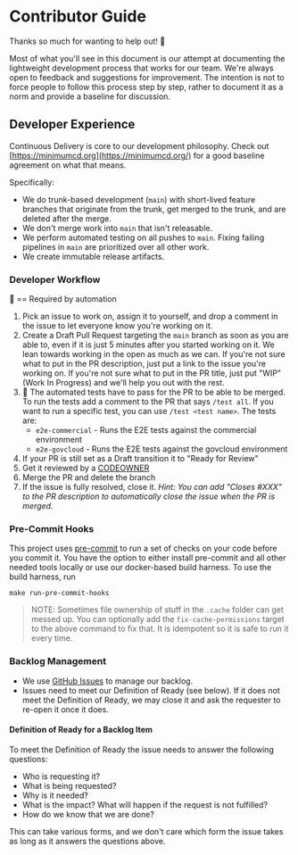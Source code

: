 # Contributor Guide

Thanks so much for wanting to help out! :tada:

Most of what you'll see in this document is our attempt at documenting the lightweight development process that works for our team. We're always open to feedback and suggestions for improvement. The intention is not to force people to follow this process step by step, rather to document it as a norm and provide a baseline for discussion.

## Developer Experience

Continuous Delivery is core to our development philosophy. Check out [https://minimumcd.org](https://minimumcd.org/) for a good baseline agreement on what that means.

Specifically:

- We do trunk-based development (`main`) with short-lived feature branches that originate from the trunk, get merged to the trunk, and are deleted after the merge.
- We don't merge work into `main` that isn't releasable.
- We perform automated testing on all pushes to `main`. Fixing failing pipelines in `main` are prioritized over all other work.
- We create immutable release artifacts.

### Developer Workflow

:key: == Required by automation

1. Pick an issue to work on, assign it to yourself, and drop a comment in the issue to let everyone know you're working on it.
2. Create a Draft Pull Request targeting the `main` branch as soon as you are able to, even if it is just 5 minutes after you started working on it. We lean towards working in the open as much as we can. If you're not sure what to put in the PR description, just put a link to the issue you're working on. If you're not sure what to put in the PR title, just put "WIP" (Work In Progress) and we'll help you out with the rest.
3. :key: The automated tests have to pass for the PR to be able to be merged. To run the tests add a comment to the PR that says `/test all`. If you want to run a specific test, you can use `/test <test name>`. The tests are:
    - `e2e-commercial` - Runs the E2E tests against the commercial environment
    - `e2e-govcloud` - Runs the E2E tests against the govcloud environment
4. If your PR is still set as a Draft transition it to "Ready for Review"
5. Get it reviewed by a [CODEOWNER](./CODEOWNERS)
6. Merge the PR and delete the branch
7. If the issue is fully resolved, close it. _Hint: You can add "Closes #XXX" to the PR description to automatically close the issue when the PR is merged._

### Pre-Commit Hooks

This project uses [pre-commit](https://pre-commit.com/) to run a set of checks on your code before you commit it. You have the option to either install pre-commit and all other needed tools locally or use our docker-based build harness. To use the build harness, run

```shell
make run-pre-commit-hooks
```
> NOTE: Sometimes file ownership of stuff in the `.cache` folder can get messed up. You can optionally add the `fix-cache-permissions` target to the above command to fix that. It is idempotent so it is safe to run it every time.

### Backlog Management

- We use [GitHub Issues](https://github.com/defenseunicorns/delivery-aws-iac/issues) to manage our backlog.
- Issues need to meet our Definition of Ready (see below). If it does not meet the Definition of Ready, we may close it and ask the requester to re-open it once it does.

#### Definition of Ready for a Backlog Item

To meet the Definition of Ready the issue needs to answer the following questions:
- Who is requesting it?
- What is being requested?
- Why is it needed?
- What is the impact? What will happen if the request is not fulfilled?
- How do we know that we are done?

This can take various forms, and we don't care which form the issue takes as long as it answers the questions above.
